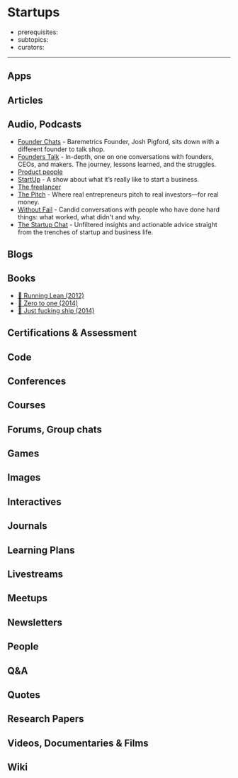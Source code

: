 # Startups

- prerequisites:
- subtopics:
- curators:

------

## Apps

## Articles

## Audio, Podcasts

- [Founder Chats](https://founderchats.com/) - Baremetrics Founder, Josh Pigford, sits down with a different founder to talk shop.
- [Founders Talk](https://changelog.com/founderstalk) - In-depth, one on one conversations with founders, CEOs, and makers. The journey, lessons learned, and the struggles.
- [Product people](http://www.productpeople.tv/)
- [StartUp](https://gimletmedia.com/startup/) - A show about what it’s really like to start a business.
- [The freelancer](https://pjrvs.com/podcast/)
- [The Pitch](https://www.gimletmedia.com/the-pitch) - Where real entrepreneurs pitch to real investors—for real money.
- [Without Fail](https://www.gimletmedia.com/without-fail) - Candid conversations with people who have done hard things: what worked, what didn't and why.
- [The Startup Chat](https://thestartupchat.com/) - Unfiltered insights and actionable advice straight from the trenches of startup and business life.


## Blogs

## Books

- [📕 Running Lean (2012)](https://www.goodreads.com/book/show/13078769-running-lean)
- [📕 Zero to one (2014)](http://www.goodreads.com/book/show/18050143-zero-to-one)
- [📕 Just fucking ship (2014)](https://www.goodreads.com/book/show/23700819-just-fucking-ship)

## Certifications & Assessment

## Code

## Conferences

## Courses

## Forums, Group chats

## Games

## Images

## Interactives

## Journals

## Learning Plans

## Livestreams

## Meetups

## Newsletters

## People

## Q&A

## Quotes

## Research Papers

## Videos, Documentaries & Films

## Wiki
